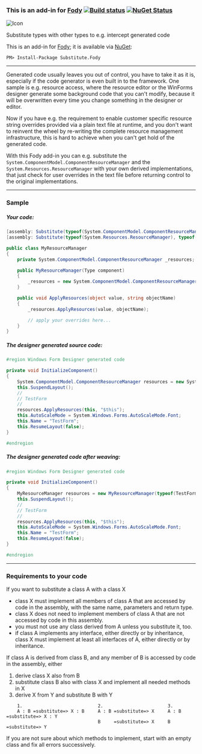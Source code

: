 ### This is an add-in for [Fody](https://github.com/Fody/Fody/) [![Build status](https://ci.appveyor.com/api/projects/status/mu7g9vwg31oj1pey?svg=true)](https://ci.appveyor.com/project/tom-englert/substitute-fody) [![NuGet Status](http://img.shields.io/nuget/v/Substitute.Fody.svg?style=flat-square)](https://www.nuget.org/packages/Substitute.Fody)

![Icon](package_icon.png)













Substitute types with other types to e.g. intercept generated code


This is an add-in for [Fody](https://github.com/Fody/Fody/); it is available via [NuGet](https://nuget.org/packages/Substitute.Fody/):

    PM> Install-Package Substitute.Fody

---

Generated code usually leaves you out of control, you have to take it as it is, 
especially if the code generator is even built in to the framework. 
One sample is e.g. resource access, where the  resource editor or the WinForms designer
generate some background code that you can't modify, because it will be overwritten every 
time you change something in the designer or editor.

Now if you have e.g. the requirement to enable customer specific resource string overrides 
provided via a plain text file at runtime, and you don't want to reinvent the wheel by re-writing
the complete resource management infrastructure, this is hard to achieve when you can't get 
hold of the generated code.

With this Fody add-in you can e.g. substitute the `System.ComponentModel.ComponentResourceManager` 
and the `System.Resources.ResourceManager` with your own derived implementations, that just check 
for user overrides in the text file before returning control to the original implementations.

---

### Sample

##### Your code:

```csharp
[assembly: Substitute(typeof(System.ComponentModel.ComponentResourceManager), typeof(MyResourceManager))]
[assembly: Substitute(typeof(System.Resources.ResourceManager), typeof(MyResourceManager))]

public class MyResourceManager
{
    private System.ComponentModel.ComponentResourceManager _resources;

    public MyResourceManager(Type component)
    {
        _resources = new System.ComponentModel.ComponentResourceManager(component);
    }

    public void ApplyResources(object value, string objectName)
    {
        _resources.ApplyResources(value, objectName);

        // apply your overrides here...
    }
}

```

##### The designer generated source code:

```csharp
#region Windows Form Designer generated code

private void InitializeComponent()
{
    System.ComponentModel.ComponentResourceManager resources = new System.ComponentModel.ComponentResourceManager(typeof(TestForm));
    this.SuspendLayout();
    // 
    // TestForm
    // 
    resources.ApplyResources(this, "$this");
    this.AutoScaleMode = System.Windows.Forms.AutoScaleMode.Font;
    this.Name = "TestForm";
    this.ResumeLayout(false);
}

#endregion
```

##### The designer generated code after weaving:

```csharp
#region Windows Form Designer generated code

private void InitializeComponent()
{
    MyResourceManager resources = new MyResourceManager(typeof(TestForm));
    this.SuspendLayout();
    // 
    // TestForm
    // 
    resources.ApplyResources(this, "$this");
    this.AutoScaleMode = System.Windows.Forms.AutoScaleMode.Font;
    this.Name = "TestForm";
    this.ResumeLayout(false);
}

#endregion
```

---

### Requirements to your code

If you want to substitute a class A with a class X

- class X must implement all members of class A that are accessed by code in the assembly, with the same name, parameters and return type.
- class X does not need to implement members of class A that are not accessed by code in this assembly.
- you must not use any class derived from A unless you substitute it, too.
- if class A implements any interface, either directly or by inheritance, class X must implement at least all interfaces of A, either directly or by inheritance.

If class A is derived from class B, and any member of B is accessed by code in the assembly, either 

1. derive class X also from B
2. substitute class B also with class X and implement all needed methods in X
3. derive X from Y and substitute B with Y

```
    1.                            2.                        3.
    A : B =substitute=> X : B     A : B =substitute=> X     A : B =substitute=> X : Y
                                  B     =substitute=> X     B     =substitute=> Y
```

If you are not sure about which methods to implement, start with an empty class and fix all errors successively.











